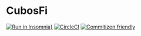 # CubosFi
[![Run in Insomnia}](https://insomnia.rest/images/run.svg)](https://insomnia.rest/run/?label=CubosFi&uri=https%3A%2F%2Fraw.githubusercontent.com%2Fjonathan-lopes%2Fapi-cubosfi%2Fmaster%2Fcollection%2FInsomnia_2022-10-22.json)
[![CircleCI](https://dl.circleci.com/status-badge/img/gh/jonathan-lopes/api-cubosfi/tree/master.svg?style=shield)](https://dl.circleci.com/status-badge/redirect/gh/jonathan-lopes/api-cubosfi/tree/master)
[![Commitizen friendly](https://img.shields.io/badge/commitizen-friendly-brightgreen.svg)](http://commitizen.github.io/cz-cli/)
